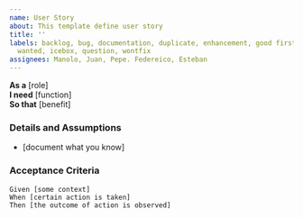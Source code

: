 ```yaml
---
name: User Story
about: This template define user story
title: ''
labels: backlog, bug, documentation, duplicate, enhancement, good first issue, help
  wanted, icebox, question, wontfix
assignees: Manolo, Juan, Pepe. Federeico, Esteban
---
```


**As a** [role]  
**I need** [function]  
**So that** [benefit]

### Details and Assumptions
* [document what you know]

### Acceptance Criteria
```gherkin
Given [some context]  
When [certain action is taken]  
Then [the outcome of action is observed]
